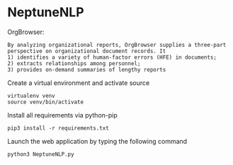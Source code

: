 # NeptuneNLP

OrgBrowser:

    By analyzing organizational reports, OrgBrowser supplies a three-part perspective on organizational document records. It
    1) identifies a variety of human-factor errors (HFE) in documents;
    2) extracts relationships among personnel;
    3) provides on-demand summaries of lengthy reports
    
Create a virtual environment and activate source
      
    virtualenv venv
    source venv/bin/activate

Install all requirements via python-pip

    pip3 install -r requirements.txt

Launch the web application by typing the following command

    python3 NeptuneNLP.py
